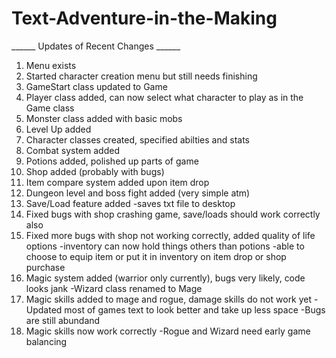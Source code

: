 # Text-Adventure-in-the-Making

______ Updates of Recent Changes ______
1) Menu exists
2) Started character creation menu but still needs finishing
3) GameStart class updated to Game
4) Player class added, can now select what character to play as in the Game class
5) Monster class added with basic mobs
6) Level Up added
7) Character classes created, specified abilties and stats
8) Combat system added
9) Potions added, polished up parts of game
10) Shop added (probably with bugs)
11) Item compare system added upon item drop
12) Dungeon level and boss fight added (very simple atm)
13) Save/Load feature added 
   -saves txt file to desktop
14) Fixed bugs with shop crashing game, save/loads should work correctly also
15) Fixed more bugs with shop not working correctly, added quality of life options
   -inventory can now hold things others than potions
   -able to choose to equip item or put it in inventory on item drop or shop purchase
16) Magic system added (warrior only currently), bugs very likely, code looks jank
   -Wizard class renamed to Mage
17) Magic skills added to mage and rogue, damage skills do not work yet 
   -Updated most of games text to look better and take up less space
   -Bugs are still abundand
18) Magic skills now work correctly
   -Rogue and Wizard need early game balancing
